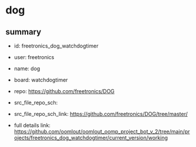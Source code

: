 # dog
 
## summary 
* id: freetronics_dog_watchdogtimer
* user: freetronics
* name: dog
* board: watchdogtimer
* repo: https://github.com/freetronics/DOG



* src_file_repo_sch: 
* src_file_repo_sch_link: https://github.com/freetronics/DOG/tree/master/
* full details link: https://github.com/oomlout/oomlout_oomp_project_bot_v_2/tree/main/projects/freetronics_dog_watchdogtimer/current_version/working  







